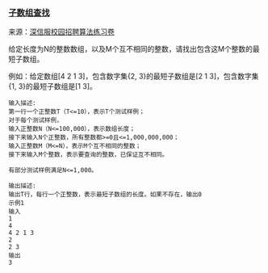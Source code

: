 ### [子数组查找](<https://www.nowcoder.com/questionTerminal/4406e29ed847446e9745d75f43fad3fe>)

来源：[深信服校园招聘算法练习卷](<https://www.nowcoder.com/test/23358504/summary>)

给定长度为N的整数数组，以及M个互不相同的整数，请找出包含这M个整数的最短子数组。

例如：给定数组[4 2 1 3]，包含数字集{2, 3}的最短子数组是[2 1 3]，包含数字集{1, 3}的最短子数组是[1 3]。

```
输入描述:
第一行一个正整数T（T<=10），表示T个测试样例；
对于每个测试样例，
输入正整数N（N<=100,000），表示数组长度；
接下来输入N个正整数，所有整数都>=0且<=1,000,000,000；
输入正整数M（M<=N），表示M个互不相同的整数；
接下来输入M个整数，表示要查询的整数，已保证互不相同。

有部分测试样例满足N<=1,000。

输出描述:
输出T行，每行一个正整数，表示最短子数组的长度。如果不存在，输出0
示例1
输入
1
4
4 2 1 3
2
2 3
输出
3
```

#### 